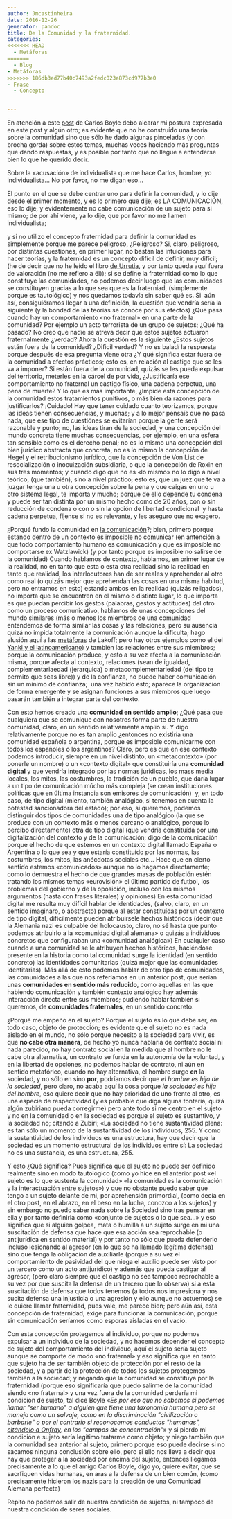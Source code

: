 ```yaml
---
author: Jmcastinheira
date: 2016-12-26
generator: pandoc
title: De la Comunidad y la fraternidad.
categories:
<<<<<<< HEAD
  - Metáforas
=======
  - Blog
- Metáforas
>>>>>>> 186db3ed77b40c7493a2fedc023e873cd977b3e0
- Frase
  - Concepto


---
```




En atención a este
[post](http://carlosboyle.blogspot.com/2008/06/por-qu-nadie-habla-de-fraternidad.html)
de Carlos Boyle debo alcarar mi postura expresada en este post y algún
otro; es evidente que no he construído una teoría sobre la comunidad
sino que sólo he dado algunas pinceladas (y con brocha gorda) sobre
estos temas, muchas veces haciendo más preguntas que dando respuestas, y
es posible por tanto que no llegue a entenderse bien lo que he querido
decir.

Sobre la «acusación» de individualista que me hace Carlos, hombre, yo
individualista... No por favor, no me digan eso...

El punto en el que se debe centrar uno para definir la comunidad, y lo
dije desde el primer momento, y es lo primero que dije; es LA
COMUNICACIÓN, eso lo dije, y evidentemente no cabe comunicación de un
sujeto para si mismo; de por ahí viene, ya lo dije, que por favor no me
llamen individualista;

y si no utilizo el concepto fraternidad para definir la comunidad es
simplemente porque me parece peligroso, ¿Peligroso? Si, claro,
peligroso, por distintas cuestiones, en primer lugar, no bastan las
intuiciones para hacer teorías, y la fraternidad es un concepto difícil
de definir, muy difícil; (he de decir que no he leído el libro [de
Urrutia](http://juan.urrutiaelejalde.org/), y por tanto queda aquí fuera
de valoración (no me refiero a él)); si se define la fraternidad como lo
que constituye las comunidades, no podemos decir luego que las
comunidades se constituyen gracias a lo que sea que es la fraterniad,
(simplemente porque es tautológico) y nos quedamos todavía sin saber qué
es. Si  aún así, consiguiéramos llegar a una definición, la cuestión que
vendría sería la siguiente (y la bondad de las teorías se conoce por sus
efectos) ¿Que pasa cuando hay un comportamiento «no fraternal» en una
parte de la comunidad? Por ejemplo un acto terrorista de un grupo de
sujetos; ¿Qué ha pasado? No creo que nadie se atreva decir que estos
sujetos actuaron fraternalmente ¿verdad? Ahora la cuestión es la
siguiente ¿Estos sujetos están fuera de la comunidad? ¿Dificil verdad? Y
no es baladí la respuesta porque después de esa pregunta viene otra ¿Y
qué significa estar fuera de la comunidad a efectos prácticos; esto es,
en relación al castigo que se les va a imponer? Si están fuera de la
comunidad, quizás se les pueda expulsar del territorio, meterles en la
cárcel de por vida, ¿Justificaría ese comportamiento no fraternal un
castigo físico, una cadena perpetua, una pena de muerte? Y lo que es más
importante, ¿Impide esta concepción de la comunidad estos tratamientos
punitivos, o más bien da razones para justificarlos? ¡Cuidado! Hay que
tener cuidado cuanto teorizamos, porque las ideas tienen consecuencias,
y muchas; y a lo mejor pensaís que no pasa nada, que ese tipo de
cuestiónes se evitarían porque la gente será razonable y punto; no, las
ideas tiran de la sociedad, y una concepción del mundo concreta tiene
muchas consecuencias, por ejemplo, en una esfera tan sensible como es el
derecho penal; no es lo mismo una concepción del bien jurídico abstracta
que concreta, no es lo mismo la concepción de Hegel y el retribucionismo
jurídico, que la concepción de Von List de resocialización o
inocuización subsidiaria, o que la concepción de Roxin en sus tres
momentos; y cuando digo que no es «lo mismo» no lo digo a nivel teórico,
(que también), sino a nivel práctico; esto es, que un juez que te va a
juzgar tenga una u otra concepción sobre la pena y que caigas en uno u
otro sistema legal, te importa y mucho; porque de ello depende tu
condena y puede ser tan distinta por un mismo hecho como de 20 años, con
o sin reducción de condena o con o sin la opción de libertad
condicional  y hasta cadena perpetua, fíjense si no es relevante, y les
aseguro que no exagero.

¿Porqué fundo la comunidad en [la
comunicación](http://entelequia.bligoo.com/content/view/99180/Tipos_de_Comunicaci_n.html)?;
bien, primero porque estando dentro de un contexto es imposible no
comunicar (en antención a que todo comportamiento humano es comunicación
y que es imposible no comportarse ex Watzlawick) (y por tanto porque es
imposible no salirse de la comunidad) Cuando hablamos de contexto,
hablamos, en primer lugar de la realidad, no en tanto que esta o esta
otra realidad sino la realidad en tanto que realidad, los interlocutores
han de ser reales y aprehender al otro como real (o quizás mejor que
aprehendan las cosas en una misma habitud, pero no entramos en esto)
estando ambos en la realidad (quizás religados), no importa que se
encuentren en el mismo o distinto lugar, lo que importa es que puedan
percibir los gestos (palabras, gestos y actitudes) del otro como un
proceso comunicativo, hablamos de unas concepciones del mundo similares
(más o menos los miembros de una comunidad entendemos de forma similar
las cosas y las relaciones, pero su ausencia quizá no impida totalmente
la comunicación aunque la dificulta; hago alusión aquí a las
[metáforas](http://www.poieticas.8m.com/Neuro4.htm) de Lakoff; pero hay
otros ejemplos como el del [Yanki y el
latinoamericano](http://entelequia.bligoo.com/content/view/132099/Contexto.html))
y también las relaciones entre sus miembros; porque la comunicación
produce, y esto a su vez afecta a la comunicación misma, porque afecta
al contexto, relaciones (sean de igualdad, complementariaedad
(jerarquica) o metacomplementariedad (del tipo te permito que seas
libre)) y de la confianza, no puede haber comunicación sin un mínimo de
confianza;  una vez habido esto; aparece la organización de forma
emergente y se asignan funciones a sus miembros que luego pasarán
también a integrar parte del contexto.

Con esto hemos creado una **comunidad en sentido amplio**; ¿Qué pasa que
cualquiera que se comunique con nosotros forma parte de nuestra
comunidad, claro, en un sentido relativamente amplio sí. Y digo
relativamente porque no es tan amplio ¿entonces no existiría una
comunidad española o argentina, porque es imposible comunicarme con
todos los españoles o los argentinos? Claro, pero es que en ese contexto
podemos introducir, siempre en un nivel distinto, un «metacontexto» (por
ponerle un nombre) o un «contexto digital» que constituiría una
**comunidad digital** y que vendría integrado por las normas juridicas,
los mass media locales, los mitos, las costumbres, la tradición de un
pueblo, que daría lugar a un tipo de comunicación múcho más compleja (se
crean instituciones políticas que en última instancia son emisores de
comunicación)  y, en todo caso, de tipo digital (miento, también
analógico, si tenemos en cuenta la potestad sancionadora del estado);
por eso, si queremos, podemos distinguir dos tipos de comunidades una de
tipo analógico (la que se produce con un contexto más o menos cercano o
analógico, porque lo percibo directamente) otra de tipo digital (que
vendría constituída por una digitalización del contexto y de la
comunicación; digo de la comunicación porque el hecho de que estemos en
un contexto digital llamado España o Argentina o lo que sea y que
estaría constituído por las normas, las costumbres, los mitos, las
anécdotas sociales etc... Hace que en cierto sentido estemos
«comunicados» aunque no lo hagamos directamente; como lo demuestra el
hecho de que grandes masas de población estén tratando los mismos temas
«eurovisión» el último partido de futbol, los problemas del gobierno y
de la oposición, incluso con los mismos argumentos (hasta con frases
literales) y opiniones) En esta comunidad digital me resulta muy difícil
hablar de identidades, (salvo, claro, en un sentido imaginaro, o
abstracto) porque al estar constituídas por un contexto de tipo digital,
dificilmente pueden atribuírsele hechos históricos (decir que la
Alemania nazi es culpable del holocausto, claro, no sé hasta que punto
podemos atribuirlo a la «comunidad digital alemana» o quizás a
individuos concretos que configuraban una «comunidad analógica») En
cualquier caso cuando a una comunidad se le atribuyen hechos históricos,
haciéndose presente en la historia como tal comunidad surge la identidad
(en sentido concreto) las identidades comunitarias (quizá mejor que las
comunidades identitarias). Más allá de esto podemos hablar de otro tipo
de comunidades, las comunidades a las que nos referíamos en un anterior
post, que serían unas **comunidades en sentido más reducido**, como
aquellas en las que habiendo comunicación y también contexto analógico
hay además interacción directa entre sus miembros; pudiendo hablar
también si queremos, de **comunidades fraternales**, en un sentido
concreto.

¿Porqué me empeño en el sujeto? Porque el sujeto es lo que debe ser, en
todo caso, objeto de protección; es evidente que el sujeto no es nada
aislado en el mundo, no sólo porque necesito a la sociedad para vivir,
es que **no cabe otra manera**, de hecho yo nunca hablaría de contrato
social ni nada parecido, no hay contrato social en la medida que al
hombre no le cabe otra alternativa, un contrato se funda en la autonomía
de la voluntad, y en la libertad de opciones, no podemos hablar de
contrato, ni aún en sentido metafórico, cuando no hay alternativa, el
hombre surge **en** la sociedad, y no sólo en sino **por**, podríamos
decir que *el hombre es hijo de la sociedad*, pero claro, no acaba aquí
la cosa porque *la sociedad es hija del hombre*, eso quiere decir que no
hay prioridad de uno frente al otro, es una especie de respectividad (y
es probable que diga alguna tontería, quizá algún zubiriano pueda
corregirme) pero ante todo si me centro en el sujeto y no en la
comunidad o en la sociedad es porque el sujeto es sustantivo, y la
sociedad no; citando a Zubiri; «La sociedad no tiene sustantividad
plena: es tan sólo un momento de la sustantividad de los individuos,
255. Y como la sustantividad de los individuos es una estructura, hay
que decir que la sociedad es un momento estructural de los individuos
entre sí: La sociedad no es una sustancia, es una estructura, 255.

Y esto ¿Qué significa? Pues significa que el sujeto no puede ser
definido realmente sino en modo tautológico (como yo hice en el anterior
post «el sujeto es lo que sustenta la comunidad» «la comunidad es la
comunicación y la interactuación entre sujetos») y que no obstante puedo
saber que tengo a un sujeto delante de mi, por aprehensión primordial,
(como decía en el otro post, en el abrazo, en el beso en la lucha,
conozco a los sujetos) y sin embargo no puedo saber nada sobre la
Sociedad sino tras pensar en ella y por tanto definirla como «conjunto
de sujetos o lo que sea...» y eso significa que si alguien golpea, mata
o humilla a un sujeto surge en mi una suscitación de defensa que hace
que esa acción sea reprochable (o antijurídica en sentido material) y
por tanto no sólo que pueda defenderlo incluso lesionando al agresor (en
lo que se ha llamado legítima defensa) sino que tenga la obligación de
auxiliarle (porque a su vez el comportamiento de pasividad del que niega
el auxilio puede ser visto por un tercero como un acto antijurídico) y
además que pueda castigar al agresor, (pero claro siempre que el castigo
no sea tampoco reprochable a su vez por que suscita la defensa de un
tercero que lo observa) si a esta suscitación de defensa que todos
tenemos (a todos nos impresiona y nos sucita defensa una injusticia o
una agresión y ello aunque no actuemos) se le quiere llamar fraternidad,
pues vale, me parece bien; pero aún así, esta concepción de fraternidad,
exige para funcionar la comunicación; porque sin comunicación seríamos
como esporas aisladas en el vacío.

Con esta concepción protegemos al individuo, porque no podemos expulsar
a un individuo de la sociedad, y no hacemos depender el concepto de
sujeto del comportamiento del individuo, aquí el sujeto sería sujeto
aunque se comporte de modo «no fraternal» y eso significa que en tanto
que sujeto ha de ser también objeto de protección por el resto de la
sociedad, y a partir de la protección de todos los sujetos protegemos
también a la sociedad; y negando que la comunidad se constituya por la
fraternidad (porque eso significaría que puedo salirme de la comunidad
siendo «no fraternal» y una vez fuera de la comunidad perdería mi
condición de sujeto, tal dice Boyle «*Es por eso que no sabemos si
podemos llamar "ser humano" a alguien que tiene una taxonomía humana
pero se maneja como un salvaje, como en la discriminación "civilización
o barbarie" o por el contrario si reconocemos conductas "humanas",
[citándolo a
Onfray](http://carlosboyle.blogspot.com/2008/03/poltica-del-rebelde-tratado-de-la.html),
en los "campos de concentración"*» y si pierdo mi condición e sujeto
sería legítimo tratarme como objeto; y niego también que la comunidad
sea anterior al sujeto, primero porque eso puede decirse si no sacamos
ninguna conclusión sobre ello, pero si ello nos lleva a decir que hay
que proteger a la sociedad por encima del sujeto, entonces llegamos
precisamente a lo que el amigo Carlos Boyle, digo yo, quiere evitar, que
se sacrfiquen vidas humanas, en aras a la defensa de un bien común,
(como precisamente hicieron los nazis para la creación de una Comunidad
Alemana perfecta)

Repito no podemos salir de nuestra condición de sujetos, ni tampoco de
nuestra condición de seres sociales.

